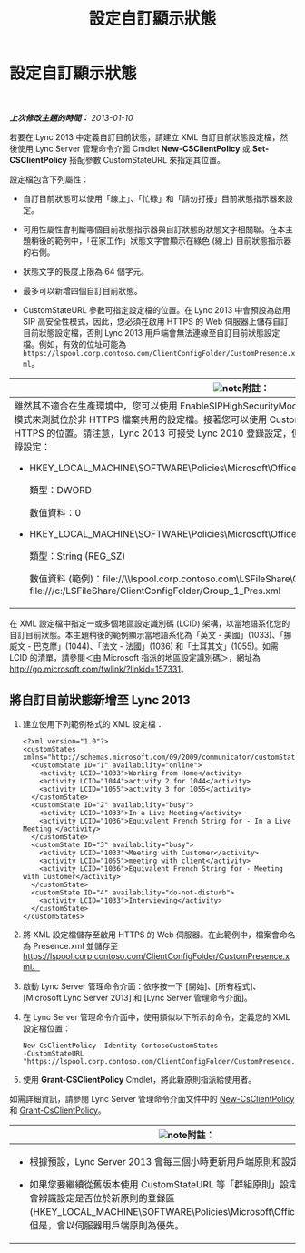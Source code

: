 ﻿---
title: 設定自訂顯示狀態
TOCTitle: 設定自訂顯示狀態
ms:assetid: e17364a8-8b93-45fc-a614-c80e45435d42
ms:mtpsurl: https://technet.microsoft.com/zh-tw/library/Gg398997(v=OCS.15)
ms:contentKeyID: 52056243
ms.date: 08/24/2015
mtps_version: v=OCS.15
ms.translationtype: HT
---

# 設定自訂顯示狀態

 

_**上次修改主題的時間：** 2013-01-10_

若要在 Lync 2013 中定義自訂目前狀態，請建立 XML 自訂目前狀態設定檔，然後使用 Lync Server 管理命令介面 Cmdlet **New-CSClientPolicy** 或 **Set-CSClientPolicy** 搭配參數 CustomStateURL 來指定其位置。

設定檔包含下列屬性：

  - 自訂目前狀態可以使用「線上」、「忙碌」和「請勿打擾」目前狀態指示器來設定。

  - 可用性屬性會判斷哪個目前狀態指示器與自訂狀態的狀態文字相關聯。在本主題稍後的範例中，「在家工作」狀態文字會顯示在綠色 (線上) 目前狀態指示器的右側。

  - 狀態文字的長度上限為 64 個字元。

  - 最多可以新增四個自訂目前狀態。

  - CustomStateURL 參數可指定設定檔的位置。在 Lync 2013 中會預設為啟用 SIP 高安全性模式，因此，您必須在啟用 HTTPS 的 Web 伺服器上儲存自訂目前狀態設定檔，否則 Lync 2013 用戶端會無法連線至自訂目前狀態設定檔。例如，有效的位址可能為 `https://lspool.corp.contoso.com/ClientConfigFolder/CustomPresence.xml`。

<table>
<colgroup>
<col style="width: 100%" />
</colgroup>
<thead>
<tr class="header">
<th><img src="images/Gg398811.note(OCS.15).gif" title="note" alt="note" />附註：</th>
</tr>
</thead>
<tbody>
<tr class="odd">
<td>雖然其不適合在生產環境中，您可以使用 EnableSIPHighSecurityMode 登錄設定停用用戶端上的 SIP 高安全性模式來測試位於非 HTTPS 檔案共用的設定檔。接著您可以使用 CustomStateURL 登錄設定為設定檔指定一個非 HTTPS 的位置。請注意，Lync 2013 可接受 Lync 2010 登錄設定，但是登錄區現已更新。可以下列方式建立登錄設定：
<ul>
<li><p>HKEY_LOCAL_MACHINE\SOFTWARE\Policies\Microsoft\Office\15.0\Lync\EnableSIPHighSecurityMode</p>
<p>類型：DWORD</p>
<p>數值資料：0</p></li>
<li><p>HKEY_LOCAL_MACHINE\SOFTWARE\Policies\Microsoft\Office\15.0\Lync\CustomStateURL</p>
<p>類型：String (REG_SZ)</p>
<p>數值資料 (範例)：file://\\lspool.corp.contoso.com\LSFileShare\ClientConfigFolder\Presence.xml or file:///c:/LSFileShare/ClientConfigFolder/Group_1_Pres.xml</p></li>
</ul></td>
</tr>
</tbody>
</table>


在 XML 設定檔中指定一或多個地區設定識別碼 (LCID) 架構，以當地語系化您的自訂目前狀態。本主題稍後的範例顯示當地語系化為「英文 - 美國」(1033)、「挪威文 - 巴克摩」(1044)、「法文 - 法國」(1036) 和「土耳其文」(1055)。如需 LCID 的清單，請參閱＜由 Microsoft 指派的地區設定識別碼＞，網址為 <http://go.microsoft.com/fwlink/?linkid=157331>。

## 將自訂目前狀態新增至 Lync 2013

1.  建立使用下列範例格式的 XML 設定檔：
    
        <?xml version="1.0"?>
        <customStates xmlns="http://schemas.microsoft.com/09/2009/communicator/customStates">
          <customState ID="1" availability="online">
            <activity LCID="1033">Working from Home</activity>
            <activity LCID="1044">activity 2 for 1044</activity>
            <activity LCID="1055">activity 3 for 1055</activity>
          </customState>
          <customState ID="2" availability="busy">
            <activity LCID="1033">In a Live Meeting</activity>
            <activity LCID="1036">Equivalent French String for - In a Live Meeting </activity>
          </customState>
          <customState ID="3" availability="busy">
            <activity LCID="1033">Meeting with Customer</activity>
            <activity LCID="1055">meeting with client</activity>
            <activity LCID="1036">Equivalent French String for - Meeting with Customer</activity>
          </customState>
          <customState ID="4" availability="do-not-disturb">
            <activity LCID="1033">Interviewing</activity>
          </customState>
        </customStates>

2.  將 XML 設定檔儲存至啟用 HTTPS 的 Web 伺服器。在此範例中，檔案會命名為 Presence.xml 並儲存至 https://lspool.corp.contoso.com/ClientConfigFolder/CustomPresence.xml。

3.  啟動 Lync Server 管理命令介面：依序按一下 \[開始\]、\[所有程式\]、\[Microsoft Lync Server 2013\] 和 \[Lync Server 管理命令介面\]。

4.  在 Lync Server 管理命令介面中，使用類似以下所示的命令，定義您的 XML 設定檔位置：
    
        New-CsClientPolicy -Identity ContosoCustomStates 
        -CustomStateURL "https://lspool.corp.contoso.com/ClientConfigFolder/CustomPresence.xml"

5.  使用 **Grant-CSClientPolicy** Cmdlet，將此新原則指派給使用者。

如需詳細資訊，請參閱 Lync Server 管理命令介面文件中的 [New-CsClientPolicy](https://docs.microsoft.com/en-us/powershell/module/skype/New-CsClientPolicy) 和 [Grant-CsClientPolicy](https://docs.microsoft.com/en-us/powershell/module/skype/Grant-CsClientPolicy)。

<table>
<colgroup>
<col style="width: 100%" />
</colgroup>
<thead>
<tr class="header">
<th><img src="images/Gg398811.note(OCS.15).gif" title="note" alt="note" />附註：</th>
</tr>
</thead>
<tbody>
<tr class="odd">
<td><ul>
<li><p>根據預設，Lync Server 2013 會每三個小時更新用戶端原則和設定。</p></li>
<li><p>如果您要繼續從舊版本使用 CustomStateURL 等「群組原則」設定，Lync 2013 會辨識設定是否位於新原則的登錄區 (HKEY_LOCAL_MACHINE\SOFTWARE\Policies\Microsoft\Office\15.0\Lync)。但是，會以伺服器用戶端原則為優先。</p></li>
</ul></td>
</tr>
</tbody>
</table>

